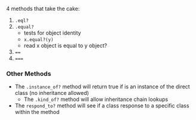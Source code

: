 4 methods that take the cake:

1. `.eql?`
1. `.equal?`
    * tests for object identity
    * `x.equal?(y)`
    * read x object is equal to y object?
1. `==`
1. `===`

### Other Methods

* The `.instance_of?` method will return true if is an instance of the direct class (no inheritance allowed)
  * The `.kind_of?` method will allow inheritance chain lookups
* The `respond_to?` method will see if a class response to a specific class within the method